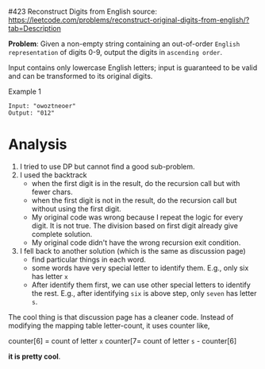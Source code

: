 #423 Reconstruct Digits from English
source: https://leetcode.com/problems/reconstruct-original-digits-from-english/?tab=Description

**Problem**: Given a non-empty string containing an out-of-order `English representation` of digits 0-9, output the digits in `ascending order`.

Input contains only lowercase English letters; input is guaranteed to be valid and can be transformed to its original digits.

Example 1
```
Input: "owoztneoer"
Output: "012"
```

# Analysis
1. I tried to use DP but cannot find a good sub-problem.
2. I used the backtrack
	* when the first digit is in the result, do the recursion call but with fewer chars.
	* when the first digit is not in the result, do the recursion call but without using the first digit.
	* My original code was wrong because I repeat the logic for every digit. It is not true. The division based on first digit already give complete solution.
	* My original code didn't have the wrong recursion exit condition.
3. I fell back to another solution (which is the same as discussion page)
	* find particular things in each word.
	* some words have very special letter to identify them. E.g., only six has letter `x`
	* After identify them first, we can use other special letters to identify the rest. E.g., after identifying `six` is above step, only `seven` has letter `s`.

The cool thing is that discussion page has a cleaner code. Instead of modifying the mapping table letter-count, it uses counter like,

counter[6] = count of letter `x`
counter[7= count of letter `s` - counter[6]

**it is pretty cool**.
